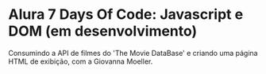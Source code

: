 # Alura 7 Days Of Code: Javascript e DOM (em desenvolvimento)

Consumindo a API de filmes do 'The Movie DataBase' e criando uma página HTML de exibição, com a Giovanna Moeller.